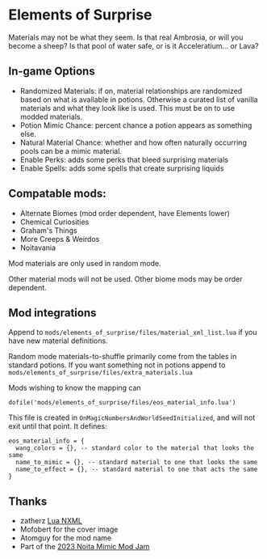 # Elements of Surprise

Materials may not be what they seem. Is that real Ambrosia, or will you become a sheep? Is that pool of water safe, or is it Acceleratium... or Lava?

## In-game Options

- Randomized Materials: if on, material relationships are randomized based on what is available in potions. Otherwise a curated list of vanilla materials and what they look like is used. This must be on to use modded materials.
- Potion Mimic Chance: percent chance a potion appears as something else.
- Natural Material Chance: whether and how often naturally occurring pools can be a mimic material.
- Enable Perks: adds some perks that bleed surprising materials
- Enable Spells: adds some spells that create surprising liquids

## Compatable mods:

- Alternate Biomes (mod order dependent, have Elements lower)
- Chemical Curiosities
- Graham's Things
- More Creeps & Weirdos
- Noitavania

Mod materials are only used in random mode.

Other material mods will not be used. Other biome mods may be order dependent.

## Mod integrations

Append to `mods/elements_of_surprise/files/material_xml_list.lua` if you have new material definitions.

Random mode materials-to-shuffle primarily come from the tables in standard potions. If you want something not in potions append to `mods/elements_of_surprise/files/extra_materials.lua`

Mods wishing to know the mapping can

`dofile('mods/elements_of_surprise/files/eos_material_info.lua')`

This file is created in `OnMagicNumbersAndWorldSeedInitialized`, and will not exit until that point. It defines:

```
eos_material_info = {
  wang_colors = {}, -- standard color to the material that looks the same
  name_to_mimic = {}, -- standard material to one that looks the same
  name_to_effect = {}, -- standard material to one that acts the same
}
```

## Thanks

- zatherz [Lua NXML](https://github.com/zatherz/luanxml)
- Mofobert for the cover image
- Atomguy for the mod name
- Part of the [2023 Noita Mimic Mod Jam](https://discord.com/channels/453998283174576133/1110628700086620260)
